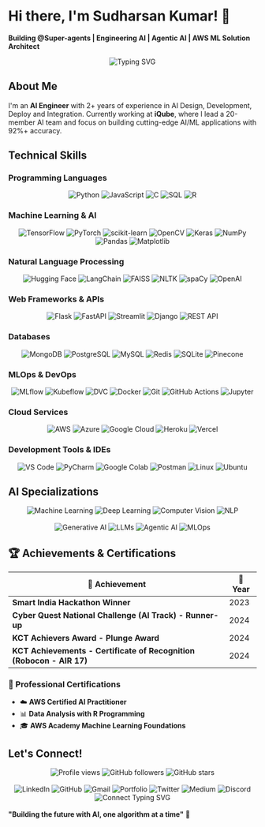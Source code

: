 # Hi there, I'm Sudharsan Kumar! 👋

**Building @Super-agents | Engineering AI | Agentic AI | AWS ML Solution Architect**

<div align="center">
  <img src="https://readme-typing-svg.demolab.com?font=Fira+Code&pause=1000&color=36BCF7&center=true&vAlign=center&width=435&lines=AI+Engineer+%40+iQube;Machine+Learning+Engineer;Deep+Learning+Specialist;Computer+Vision+Expert;NLP+%26+LLM+Developer" alt="Typing SVG" />
</div>

## About Me

I'm an **AI Engineer** with 2+ years of experience in AI Design, Development, Deploy and Integration. Currently working at **iQube**, where I lead a 20-member AI team and focus on building cutting-edge AI/ML applications with 92%+ accuracy.

## Technical Skills

### Programming Languages
<div align="center">
  <img src="https://komarev.com/ghpvc/?username=Sidreyas&label=Python&color=3776AB&style=flat" alt="Python" />
  <img src="https://komarev.com/ghpvc/?username=Sidreyas&label=JavaScript&color=F7DF1E&style=flat" alt="JavaScript" />
  <img src="https://komarev.com/ghpvc/?username=Sidreyas&label=C&color=00599C&style=flat" alt="C" />
  <img src="https://komarev.com/ghpvc/?username=Sidreyas&label=SQL&color=4479A1&style=flat" alt="SQL" />
  <img src="https://komarev.com/ghpvc/?username=Sidreyas&label=R&color=276DC3&style=flat" alt="R" />
</div>

### Machine Learning & AI
<div align="center">
  <img src="https://komarev.com/ghpvc/?username=Sidreyas&label=TensorFlow&color=FF6F00&style=flat" alt="TensorFlow" />
  <img src="https://komarev.com/ghpvc/?username=Sidreyas&label=PyTorch&color=EE4C2C&style=flat" alt="PyTorch" />
  <img src="https://komarev.com/ghpvc/?username=Sidreyas&label=scikit-learn&color=F7931E&style=flat" alt="scikit-learn" />
  <img src="https://komarev.com/ghpvc/?username=Sidreyas&label=OpenCV&color=27338e&style=flat" alt="OpenCV" />
  <img src="https://komarev.com/ghpvc/?username=Sidreyas&label=Keras&color=D00000&style=flat" alt="Keras" />
  <img src="https://komarev.com/ghpvc/?username=Sidreyas&label=NumPy&color=013243&style=flat" alt="NumPy" />
  <img src="https://komarev.com/ghpvc/?username=Sidreyas&label=Pandas&color=150458&style=flat" alt="Pandas" />
  <img src="https://komarev.com/ghpvc/?username=Sidreyas&label=Matplotlib&color=11557c&style=flat" alt="Matplotlib" />
</div>

### Natural Language Processing
<div align="center">
  <img src="https://komarev.com/ghpvc/?username=Sidreyas&label=Hugging%20Face&color=FFD21E&style=flat" alt="Hugging Face" />
  <img src="https://komarev.com/ghpvc/?username=Sidreyas&label=LangChain&color=1C3C3C&style=flat" alt="LangChain" />
  <img src="https://komarev.com/ghpvc/?username=Sidreyas&label=FAISS&color=4285F4&style=flat" alt="FAISS" />
  <img src="https://komarev.com/ghpvc/?username=Sidreyas&label=NLTK&color=3776AB&style=flat" alt="NLTK" />
  <img src="https://komarev.com/ghpvc/?username=Sidreyas&label=spaCy&color=09A3D5&style=flat" alt="spaCy" />
  <img src="https://komarev.com/ghpvc/?username=Sidreyas&label=OpenAI&color=412991&style=flat" alt="OpenAI" />
</div>

### Web Frameworks & APIs
<div align="center">
  <img src="https://komarev.com/ghpvc/?username=Sidreyas&label=Flask&color=000000&style=flat" alt="Flask" />
  <img src="https://komarev.com/ghpvc/?username=Sidreyas&label=FastAPI&color=009688&style=flat" alt="FastAPI" />
  <img src="https://komarev.com/ghpvc/?username=Sidreyas&label=Streamlit&color=FF4B4B&style=flat" alt="Streamlit" />
  <img src="https://komarev.com/ghpvc/?username=Sidreyas&label=Django&color=092E20&style=flat" alt="Django" />
  <img src="https://komarev.com/ghpvc/?username=Sidreyas&label=REST%20API&color=FF6C37&style=flat" alt="REST API" />
</div>

### Databases
<div align="center">
  <img src="https://komarev.com/ghpvc/?username=Sidreyas&label=MongoDB&color=4EA94B&style=flat" alt="MongoDB" />
  <img src="https://komarev.com/ghpvc/?username=Sidreyas&label=PostgreSQL&color=316192&style=flat" alt="PostgreSQL" />
  <img src="https://komarev.com/ghpvc/?username=Sidreyas&label=MySQL&color=4479A1&style=flat" alt="MySQL" />
  <img src="https://komarev.com/ghpvc/?username=Sidreyas&label=Redis&color=DC382D&style=flat" alt="Redis" />
  <img src="https://komarev.com/ghpvc/?username=Sidreyas&label=SQLite&color=003B57&style=flat" alt="SQLite" />
  <img src="https://komarev.com/ghpvc/?username=Sidreyas&label=Pinecone&color=000000&style=flat" alt="Pinecone" />
</div>

### MLOps & DevOps
<div align="center">
  <img src="https://komarev.com/ghpvc/?username=Sidreyas&label=MLflow&color=0194E2&style=flat" alt="MLflow" />
  <img src="https://komarev.com/ghpvc/?username=Sidreyas&label=Kubeflow&color=326CE5&style=flat" alt="Kubeflow" />
  <img src="https://komarev.com/ghpvc/?username=Sidreyas&label=DVC&color=945DD6&style=flat" alt="DVC" />
  <img src="https://komarev.com/ghpvc/?username=Sidreyas&label=Docker&color=2496ED&style=flat" alt="Docker" />
  <img src="https://komarev.com/ghpvc/?username=Sidreyas&label=Git&color=F05032&style=flat" alt="Git" />
  <img src="https://komarev.com/ghpvc/?username=Sidreyas&label=GitHub%20Actions&color=2088FF&style=flat" alt="GitHub Actions" />
  <img src="https://komarev.com/ghpvc/?username=Sidreyas&label=Jupyter&color=F37626&style=flat" alt="Jupyter" />
</div>

### Cloud Services
<div align="center">
  <img src="https://komarev.com/ghpvc/?username=Sidreyas&label=AWS&color=FF9900&style=flat" alt="AWS" />
  <img src="https://komarev.com/ghpvc/?username=Sidreyas&label=Azure&color=0078D4&style=flat" alt="Azure" />
  <img src="https://komarev.com/ghpvc/?username=Sidreyas&label=Google%20Cloud&color=4285F4&style=flat" alt="Google Cloud" />
  <img src="https://komarev.com/ghpvc/?username=Sidreyas&label=Heroku&color=430098&style=flat" alt="Heroku" />
  <img src="https://komarev.com/ghpvc/?username=Sidreyas&label=Vercel&color=000000&style=flat" alt="Vercel" />
</div>

### Development Tools & IDEs
<div align="center">
  <img src="https://komarev.com/ghpvc/?username=Sidreyas&label=VS%20Code&color=007ACC&style=flat" alt="VS Code" />
  <img src="https://komarev.com/ghpvc/?username=Sidreyas&label=PyCharm&color=000000&style=flat" alt="PyCharm" />
  <img src="https://komarev.com/ghpvc/?username=Sidreyas&label=Google%20Colab&color=F9AB00&style=flat" alt="Google Colab" />
  <img src="https://komarev.com/ghpvc/?username=Sidreyas&label=Postman&color=FF6C37&style=flat" alt="Postman" />
  <img src="https://komarev.com/ghpvc/?username=Sidreyas&label=Linux&color=FCC624&style=flat" alt="Linux" />
  <img src="https://komarev.com/ghpvc/?username=Sidreyas&label=Ubuntu&color=E95420&style=flat" alt="Ubuntu" />
</div>

## AI Specializations

<div align="center">
  <img src="https://komarev.com/ghpvc/?username=Sidreyas&label=Machine%20Learning&color=FF6B6B&style=flat" alt="Machine Learning" />
  <img src="https://komarev.com/ghpvc/?username=Sidreyas&label=Deep%20Learning&color=4ECDC4&style=flat" alt="Deep Learning" />
  <img src="https://komarev.com/ghpvc/?username=Sidreyas&label=Computer%20Vision&color=45B7D1&style=flat" alt="Computer Vision" />
  <img src="https://komarev.com/ghpvc/?username=Sidreyas&label=NLP&color=FFA07A&style=flat" alt="NLP" />
  <br><br>
  <img src="https://komarev.com/ghpvc/?username=Sidreyas&label=Generative%20AI&color=9B59B6&style=flat" alt="Generative AI" />
  <img src="https://komarev.com/ghpvc/?username=Sidreyas&label=LLMs&color=2ECC71&style=flat" alt="LLMs" />
  <img src="https://komarev.com/ghpvc/?username=Sidreyas&label=Agentic%20AI&color=E67E22&style=flat" alt="Agentic AI" />
  <img src="https://komarev.com/ghpvc/?username=Sidreyas&label=MLOps&color=34495E&style=flat" alt="MLOps" />
</div>

## 🏆 Achievements & Certifications

<div align="center">
  
| 🏅 Achievement | 📅 Year |
|----------------|----------|
| **Smart India Hackathon Winner** | 2023 |
| **Cyber Quest National Challenge (AI Track) - Runner-up** | 2024 |
| **KCT Achievers Award - Plunge Award** | 2024 |
| **KCT Achievements - Certificate of Recognition (Robocon - AIR 17)** | 2024 |

</div>

### 📜 Professional Certifications
- ☁️ **AWS Certified AI Practitioner**
- 📊 **Data Analysis with R Programming**
- 🎓 **AWS Academy Machine Learning Foundations**

## Let's Connect!

<div align="center">
  <img src="https://komarev.com/ghpvc/?username=Sidreyas&label=Profile%20views&color=0e75b6&style=flat" alt="Profile views" />
  <img src="https://img.shields.io/github/followers/Sidreyas?label=Followers&style=flat&color=blue" alt="GitHub followers" />
  <img src="https://img.shields.io/github/stars/Sidreyas?label=Stars&style=flat&color=yellow" alt="GitHub stars" />
  <br><br>
</div>

<div align="center">
  
<img src="https://komarev.com/ghpvc/?username=Sidreyas&label=LinkedIn&color=0077B5&style=flat" alt="LinkedIn" />
<img src="https://komarev.com/ghpvc/?username=Sidreyas&label=GitHub&color=100000&style=flat" alt="GitHub" />
<img src="https://komarev.com/ghpvc/?username=Sidreyas&label=Gmail&color=D14836&style=flat" alt="Gmail" />
<img src="https://komarev.com/ghpvc/?username=Sidreyas&label=Portfolio&color=FF5722&style=flat" alt="Portfolio" />
<img src="https://komarev.com/ghpvc/?username=Sidreyas&label=Twitter&color=1DA1F2&style=flat" alt="Twitter" />
<img src="https://komarev.com/ghpvc/?username=Sidreyas&label=Medium&color=12100E&style=flat" alt="Medium" />
<img src="https://komarev.com/ghpvc/?username=Sidreyas&label=Discord&color=7289DA&style=flat" alt="Discord" />

</div>

<div align="center">
  <img src="https://readme-typing-svg.demolab.com?font=Fira+Code&pause=1000&color=36BCF7&center=true&vAlign=center&width=600&lines=Let's+collaborate+on+exciting+AI+projects!;Always+learning+and+building+innovative+solutions;Open+to+discussing+AI%2C+ML%2C+and+emerging+technologies" alt="Connect Typing SVG" />
</div>

<br>
  <b>"Building the future with AI, one algorithm at a time"</b> 🚀
  <br
---
